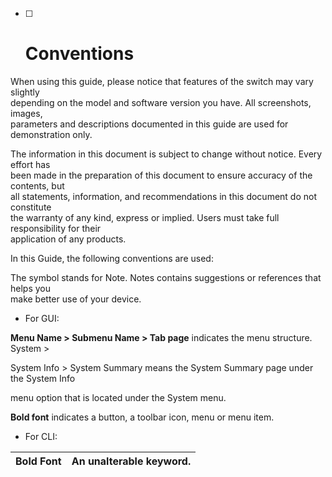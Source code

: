 * [ ] # Conventions

When using this guide, please notice that features of the switch may vary slightly  
 depending on the model and software version you have. All screenshots, images,  
 parameters and descriptions documented in this guide are used for demonstration only.

The information in this document is subject to change without notice. Every effort has  
 been made in the preparation of this document to ensure accuracy of the contents, but  
 all statements, information, and recommendations in this document do not constitute  
 the warranty of any kind, express or implied. Users must take full responsibility for their  
 application of any products.

In this Guide, the following conventions are used:

The symbol stands for Note. Notes contains suggestions or references that helps you  
 make better use of your device.

* For GUI:

**Menu Name &gt; Submenu Name &gt; Tab page** indicates the menu structure. System &gt;

System Info &gt; System Summary means the System Summary page under the System Info

menu option that is located under the System menu.

**Bold font** indicates a button, a toolbar icon, menu or menu item.

* For CLI:

| Bold Font | An unalterable keyword. |
| :--- | :--- |




